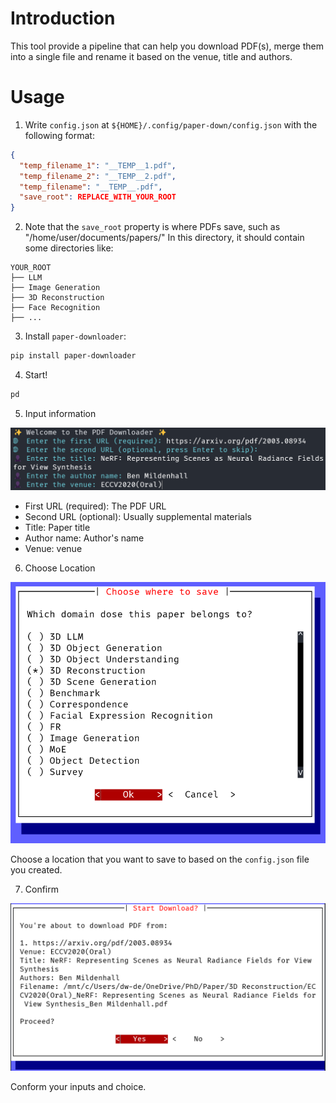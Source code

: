 # Introduction
This tool provide a pipeline that can help you download PDF(s), merge them into a single file and rename it based on the venue, title and authors.

# Usage
1. Write `config.json` at `${HOME}/.config/paper-down/config.json` with the following format:

```json
{
  "temp_filename_1": "__TEMP__1.pdf",
  "temp_filename_2": "__TEMP__2.pdf",
  "temp_filename": "__TEMP__.pdf",
  "save_root": REPLACE_WITH_YOUR_ROOT
}
```

2. Note that the `save_root` property is where PDFs save, such as "/home/user/documents/papers/"
In this directory, it should contain some directories like:
```plaintext
YOUR_ROOT
├── LLM
├── Image Generation 
├── 3D Reconstruction
├── Face Recognition
├── ...
```

3. Install `paper-downloader`:

```bash
pip install paper-downloader
```

4. Start!

```bash
pd
```

5. Input information

![Input](assets/Input.png)

- First URL (required): The PDF URL
- Second URL (optional): Usually supplemental materials
- Title: Paper title
- Author name: Author's name
- Venue: venue

6. Choose Location

![Choose](assets/Choose.png)

Choose a location that you want to save to based on the `config.json` file you created.

7. Confirm

![Confirm](assets/Info.png)

Conform your inputs and choice.
